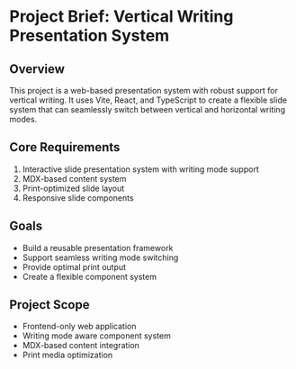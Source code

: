 # Project Brief: Vertical Writing Presentation System

## Overview

This project is a web-based presentation system with robust support for vertical writing. It uses Vite, React, and TypeScript to create a flexible slide system that can seamlessly switch between vertical and horizontal writing modes.

## Core Requirements

1. Interactive slide presentation system with writing mode support
2. MDX-based content system
3. Print-optimized slide layout
4. Responsive slide components

## Goals

- Build a reusable presentation framework
- Support seamless writing mode switching
- Provide optimal print output
- Create a flexible component system

## Project Scope

- Frontend-only web application
- Writing mode aware component system
- MDX-based content integration
- Print media optimization
